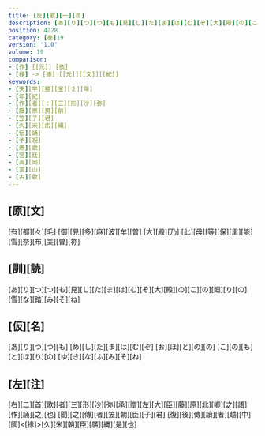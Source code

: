 ```yaml
---
title: [反][歌][一][首]
description: [あ][り][つ][つ][も][見][し][た][ま][は][む][ぞ][大][殿][の][こ][の][廻][り][の][雪][な][踏][み][そ][ね]
position: 4228
category: [巻]19
version: '1.0'
volume: 19
comparison:
- [作] [[元]] [依]
- [様] -> [掾] [[元]][[文]][[紀]]
keywords:
- [天][平][勝][宝][２][年]
- [年][紀]
- [作][者][：][三][形][沙][弥]
- [藤][原][房][前]
- [笠][子][君]
- [久][米][広][縄]
- [伝][誦]
- [予][祝]
- [寿][歌]
- [宮][廷]
- [高][岡]
- [富][山]
- [古][歌]
---
```


## [原][文]

[有][都][々][毛] [御][見][多][麻][波][牟][曽] [大][殿][乃] [此][母][等][保][里][能] [雪][奈][布][美][曽][祢]

## [訓][読]

[あ][り][つ][つ][も][見][し][た][ま][は][む][ぞ][大][殿][の][こ][の][廻][り][の][雪][な][踏][み][そ][ね]

## [仮][名]

[あ][り][つ][つ][も] [め][し][た][ま][は][む][ぞ] [お][ほ][と][の][の] [こ][の][も][と][ほ][り][の] [ゆ][き][な][ふ][み][そ][ね]

## [左][注]

[右][二][首][歌][者][三][形][沙][弥][承][贈][左][大][臣][藤][原][北][卿][之][語][作][誦][之][也] [聞][之][傳][者][笠][朝][臣][子][君] [復][後][傳][讀][者][越][中][國]<[掾]>[久][米][朝][臣][廣][縄][是][也]
